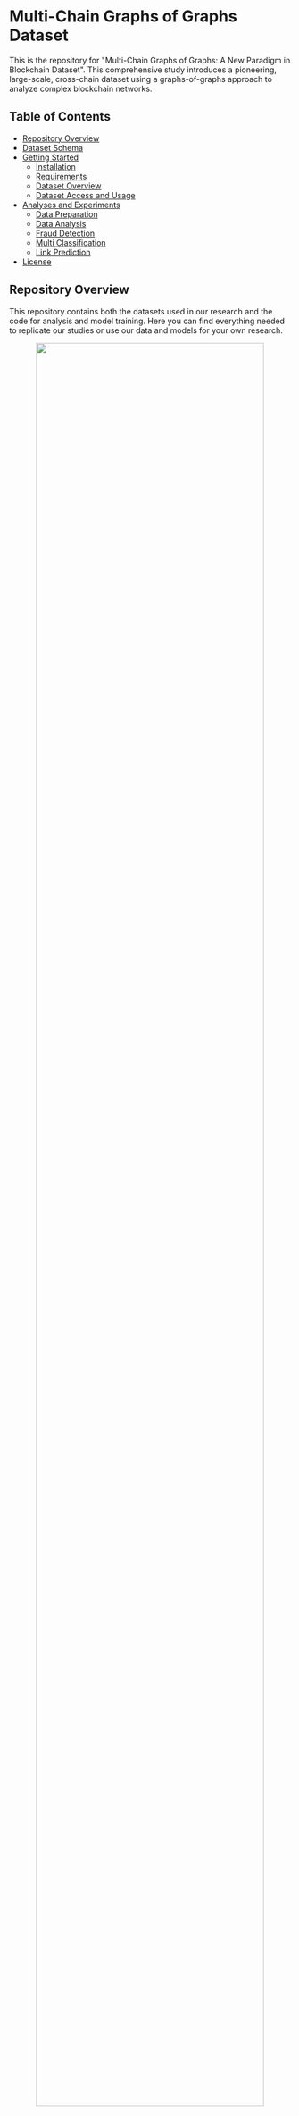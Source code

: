 # Multi-Chain Graphs of Graphs Dataset

This is the repository for "Multi-Chain Graphs of Graphs: A New Paradigm in Blockchain Dataset". This comprehensive study introduces a pioneering, large-scale, cross-chain dataset using a graphs-of-graphs approach to analyze complex blockchain networks. 

## Table of Contents
- [Repository Overview](#repository-overview)
- [Dataset Schema](#dataset-schema)
- [Getting Started](#getting-started)
  - [Installation](#installation)
  - [Requirements](#requirements)
  - [Dataset Overview](#dataset-overview)
  - [Dataset Access and Usage](#dataset-access-and-usage)
- [Analyses and Experiments](#using-the-dataset)
  - [Data Preparation](#data-prepare)
  - [Data Analysis](#data-analysis)
  - [Fraud Detection](#fraud-detection)
  - [Multi Classification](#multi-classification)
  - [Link Prediction](#link-prediction)
- [License](#license)

## Repository Overview
This repository contains both the datasets used in our research and the code for analysis and model training. Here you can find everything needed to replicate our studies or use our data and models for your own research.

<p align='center'>
  <img width='90%' src='gog-overview.png' />
</p>

## Dataset Schema
Below are key statistics for each blockchain included in our dataset:

| Chain     | # Tokens | Start Month | End Month | # Transactions | # Addresses | # Categories |
|-----------|----------|--------------|------------|----------------|-------------|--------------|
| Ethereum  | 14,464   | 2016-02      | 2024-02    | 81,788,211     | 10,247,767  | 290          |
| Polygon   | 2,353    | 2020-08      | 2024-02    | 64,882,233     | 1,801,976   | 112          |
| BSC       | 7,499    | 2020-09      | 2024-02    | 121,612,480    | 6,550,399   | 149          |

## Getting Started
### Installation
Clone this repository to your local machine using:
```bash
git clone https://github.com/YourUsername/Graph-of-graphs-dataset.git
cd Graph-of-graphs-dataset
```

## Requirements

Ensure your environment meets the following specifications to successfully run the scripts and models:

- **Python Version**: 3.10.14
- **Libraries**:
  - NumPy 1.26.2
  - pandas 1.3.5
  - PyTorch 2.3.0+cu118
  - networkx 3.3
  - snap-stanford
  - torch-scatter 2.1.2+pt23cu118
  - torch-sparse 0.6.18+pt23cu118
  - torch-cluster 1.6.3+pt23cu118
  - torch-geometric 2.5.3

### Installation

To install the required packages, execute the following command in your terminal:

```bash
pip install numpy==1.26.2 pandas==1.3.5 torch==2.3.0+cu118 networkx==3.3 \
python -m pip install snap-stanford \
torch-scatter==2.1.2+pt23cu118 torch-sparse==0.6.18+pt23cu118 \
torch-cluster==1.6.3+pt23cu118 torch-geometric==2.5.3
```

### Dataset Overview
#### Global Graphs
- Contains data for Ethereum, Polygon, and BSC within the `global_graph` folder:
  - `{chain}_graph_more_than_1_ratio.csv`: Contains edges where the weight—indicative of transactional or interaction metrics—exceeds 1\%. This is the same as the setting of our experiments in the paper. In this file, contracts are denoted by numerical indices rather than traditional addresses.
  - `{chain}_contract_to_number_mapping.json`:  Maps each contract's address to a numerical index utilized in the global graph files, facilitating cross-reference and analysis.

- Example code to build the global graphs for exploration:
```bash 
import networkx as nx
import pandas as pd

df = pd.read_csv(f'{chain}_graph_more_than_1_ratio.csv')
G = nx.Graph()  
for idx, row in df.iterrows():
    G.add_edge(row['Contract1'], row['Contract2'], weight=row['weight'])
```

#### Transactions
The `transactions` folder houses zipped archives with detailed transaction records for all labeled contracts within the aforementioned chains:
- `ethereum.zip`
- `polygon.zip`
- `bsc.zip`
  
Each zip file provides comprehensive transactions for tokens for the respective blockchains. The transactions for each token are stored in a CSV file named after the token's address. Each transaction include block number, sender (from), receiver (to), transaction hash, value, and timestamp.

- Example code to build the local graphs for exploration:
```bash 
import networkx as nx
import pandas as pd

df = pd.read_csv(f'{contract_address}.csv')
G = nx.Graph()  
for idx, row in df.iterrows():
    G.add_edge(row['from'], row['to'], weight=row['value'])
```

#### Labels
The `labels.csv` file categorizes each contract across different chains. It includes:
- `Chain`: Specifies the blockchain platform (e.g., ethereum, polygon, bsc).
- `Contract`: Lists the contract address or identifier.
- `Category`: Represents the category of the contract, indexed by the prevalence of contracts within that category (Category 0 contains the most contracts: fraud).

### Dataset Access and Usage
The dataset is available via [Token Data](https://drive.google.com/drive/folders/1VV5ht9Eh8WGtKfkS0ipIk0FNI7g-WJfJ?usp=share_link). 

To effectively use this dataset, follow these steps:
1. Download the necessary files using the link provided above.
2. Unzip each chain's transaction archive to access individual transaction details.
3. Employ the JSON mapping files to decode contract indices within the global graphs.
4. Refer to `labels.csv` to understand the categorization of each contract, which is crucial for targeted analysis and comparative studies across different categories.

## Analyses and Experiments

### Data Analysis
Scripts for analyzing both local and global graphs are located under `analysis/`. 
- `common_node.py`: Scripts for finding common nodes in token graphs.
- `local_metrics/`: Contains scripts and utilities specifically for calculating various graph metrics on local graphs. 
  - nx_properties.py to measure num_nodes, num_edges, density, assortativity, reciprocity; 
  - snap_properties.py to measure  effective_diameter, clustering_coefficient.
- `local.py`: Script for comparing and performing detailed analysis on local graphs.
- `global.py`: Script for analyzing global graph structures and metrics.


Run the following commands for respective analyses:
```bash
python common_node.py
python local_metrics/nx_properties.py
python local_metrics/snap_properties.py
python local.py && python global.py
```

### Data Preparation
Scripts for preparing data are under `dataset/`.
- `data_collection_script.py`: Script for collecting transaction data. 
- `individual.py`: Script for preparing data for individual graph learning models.
- `gog.py`: Script for preparing data for GoG-based learning models. 
- `create_temporal_link.py`: Script for preparing link prediction data.
- `process_link_gcn.py`: Script for preparing link prediction data for individual GNN models.
- `create_temporal_node.py`: Script for preparing data for multi-class classification GoG models, with temporal splitting of train and test data.
- `process_graph_metrics.py`: Script for preparing graph metrics for anomaly detection models.
- `get_deepwalk_embedding/`: Scripts for preparing deepwalk embedding for anomaly detection models.

```bash
python data_collection_script.py 

python individual.py && python gog.py && python create_temporal_link.py && python process_link_gcn.py && python create_temporal_node.py && python process_graph_metrics.py

cd get_deepwalk_embedding/
python get_deepwalk.py
```
In addition, when preparing the dataset, you can specify custom filters to refine the data, such as removing tokens with less than 5 transactions or focusing on transactions within a certain year or date range. These settings can be customized for both local and global graphs.

### Fraud Detection
Navigate to `fraud_detection/` to access scripts for anomaly detection applied to individual graphs and graphs-of-graphs:
- `graph_individual/`: Includes code for detecting anomalies in individual graph structures using graph metrics and deepwalk.
- `graph_of_graph/`: Includes code for anomaly detection employing techniques that consider graph models using graph metrics and deepwalk.

```bash
cd graph_individual/
python main.py

cd graph_of_graph/
python main.py
```

### Multi-Class Classification
Navigate to `multi_classification/` to access scripts for performing multi-class classification on both individual graphs and graphs-of-graphs:
- `graph_individual/`: Includes code for classifying individual graphs into multiple categories based on their structural and transactional features.
- `graph_of_graph/`: Includes code for classifying graphs with graphs-of-graphs model.

```bash
cd graph_individual/
python main.py --chain polygon --model GCN

cd graph_of_graph/
python main.py --chain polygon --model SEAL
```

### Link Prediction
Navigate to `link_prediction/` to access scripts for performing link prediction on both individual graphs and graphs-of-graphs:
- `graph_individual/`: Includes code for predicting links on global graph using individual GNN models.
- `graph_of_graph/`: Includes code for predicting links on GoG frameworks using graphs-of-graphs models.

```bash
cd graph_individual/
python main.py --chain polygon

cd graph_of_graph/
python main.py --chain polygon --model SEAL
```


## License
The dataset is released under the Creative Commons Attribution-NonCommercial-ShareAlike (CC BY-NC-SA) license. This means that anyone can use, distribute, and modify the data for non-commercial purposes as long as they give proper attribution and share the derivative works under the same license terms.

## Citation
If you find this repository useful, please cite our paper.
